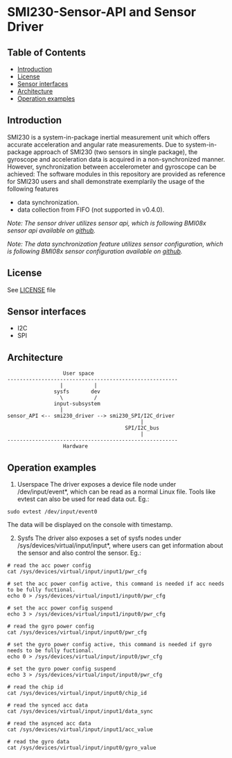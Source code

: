 # SMI230-Sensor-API and Sensor Driver

## Table of Contents
 - [Introduction](#Intro)
 - [License](#License)
 - [Sensor interfaces](#interfaces)
 - [Architecture](#Architecture)
 - [Operation examples](#examples)

## Introduction <a name=Intro></a>

SMI230 is a system-in-package inertial measurement unit which offers accurate acceleration and angular rate measurements.
Due to system-in-package approach of SMI230 (two sensors in single package), the gyroscope and acceleration data is acquired in a non-synchronized manner. 
However, synchronization between accelerometer and gyroscope can be achieved:
The software modules in this repository are provided as reference for SMI230 users and shall demonstrate exemplarily the usage of the following features
- data synchronization.
- data collection from FIFO (not supported in v0.4.0).

_Note: The sensor driver utilizes sensor api, which is following BMI08x sensor api available on [github](https://github.com/BoschSensortec/BMI08x-Sensor-API/releases/tag/bmi08x_v1.4.4)._

_Note: The data synchronization feature utilizes sensor configuration, which is following BMI08x sensor configuration available on [github](https://github.com/BoschSensortec/BMI08x-Sensor-API/releases/tag/bmi08x_v1.2.0)._

## License <a name=License></a>
See [LICENSE](drivers/input/sensors/smi230/LICENSE.md) file

## Sensor interfaces <a name=interfaces></a>
* I2C
* SPI

## Architecture <a name=Architecture></a>
```
                  User space
-------------------------------------------------------
                 |          |
               sysfs       dev
                 \          /
               input-subsystem
	             |
sensor_API <-- smi230_driver --> smi230_SPI/I2C_driver
                                           |
                                      SPI/I2C_bus
                                           |
-------------------------------------------------------
                  Hardware
```
## Operation examples <a name=examples></a>
1. Userspace
The driver exposes a device file node under /dev/input/event*, which can be read as a normal Linux file. Tools like evtest can also be used for read data out. Eg.:
```
sudo evtest /dev/input/event0
```
The data will be displayed on the console with timestamp.

2. Sysfs
The driver also exposes a set of sysfs nodes under /sys/devices/virtual/input/input*, where users can get information about the sensor and also control the sensor. Eg.:
```
# read the acc power config
cat /sys/devices/virtual/input/input1/pwr_cfg

# set the acc power config active, this command is needed if acc needs to be fully fuctional.
echo 0 > /sys/devices/virtual/input1/input0/pwr_cfg

# set the acc power config suspend
echo 3 > /sys/devices/virtual/input1/input0/pwr_cfg

# read the gyro power config
cat /sys/devices/virtual/input/input0/pwr_cfg

# set the gyro power config active, this command is needed if gyro needs to be fully fuctional.
echo 0 > /sys/devices/virtual/input/input0/pwr_cfg

# set the gyro power config suspend
echo 3 > /sys/devices/virtual/input/input0/pwr_cfg

# read the chip id
cat /sys/devices/virtual/input/input0/chip_id

# read the synced acc data 
cat /sys/devices/virtual/input/input1/data_sync

# read the asynced acc data 
cat /sys/devices/virtual/input/input1/acc_value

# read the gyro data 
cat /sys/devices/virtual/input/input0/gyro_value

```

